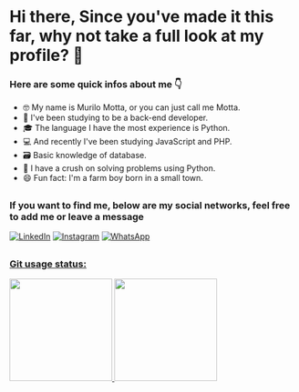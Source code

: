 # Hi there, Since you've made it this far, why not take a full look at my profile?	:thinking:

### Here are some quick infos about me :point_down:

- :nerd_face: My name is Murilo Motta, or you can just call me Motta.
- 🌱 I've been studying to be a back-end developer.
- :mortar_board: The language I have the most experience is Python.
- :computer: And recently I've been studying JavaScript and PHP.
- :card_file_box: Basic knowledge of database.
- :iphone: I have a crush on solving problems using Python.
- :smile: Fun fact: I'm a farm boy born in a small town.

##

### If you want to find me, below are my social networks, feel free to add me or leave a message

<a href="https://www.linkedin.com/in/muriloguizelin/"><img alt="LinkedIn" src="https://img.shields.io/badge/linkedin-%230077B5.svg?style=for-the-badge&logo=linkedin&logoColor=white"/></a> <a href="https://www.instagram.com/murilomott/?hl=pt-br/"><img alt="Instagram" src="https://img.shields.io/badge/Instagram-%23E4405F.svg?style=for-the-badge&logo=Instagram&logoColor=white"/></a>  <a href="https://api.whatsapp.com/send?phone=5565999792209"><img alt="WhatsApp" src="https://img.shields.io/badge/WhatsApp-25D366?style=for-the-badge&logo=whatsapp&logoColor=white"/></a>  <a href="https://t.me/CleonildoJunior">

##

 ### Git usage status:
  <div>
  <a href="https://github.com/MottaMurilo">
  <img height="180em" src="https://github-readme-stats.vercel.app/api?username=MottaMurilo&show_icons=true&theme=chartreuse-dark&include_all_commits=true&count_private=true"/>
  <img height="180em" src="https://github-readme-stats.vercel.app/api/top-langs/?username=MottaMurilo&layout=compact&langs_count=7&theme=chartreuse-dark"/>
</div> 
